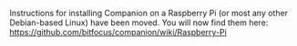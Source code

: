Instructions for installing Companion on a Raspberry Pi (or most any other Debian-based Linux) have been moved. You will now find them here: https://github.com/bitfocus/companion/wiki/Raspberry-Pi
